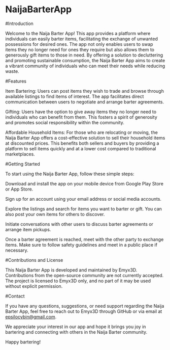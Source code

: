 # NaijaBarterApp

#Introduction

Welcome to the Naija Barter App! This app provides a platform where individuals can easily barter items, facilitating the exchange of unwanted possessions for desired ones. The app not only enables users to swap items they no longer need for ones they require but also allows them to generously gift items to those in need. By offering a solution to decluttering and promoting sustainable consumption, the Naija Barter App aims to create a vibrant community of individuals who can meet their needs while reducing waste.

#Features

Item Bartering: Users can post items they wish to trade and browse through available listings to find items of interest. The app facilitates direct communication between users to negotiate and arrange barter agreements.

Gifting: Users have the option to give away items they no longer need to individuals who can benefit from them. This fosters a spirit of generosity and promotes social responsibility within the community.

Affordable Household Items: For those who are relocating or moving, the Naija Barter App offers a cost-effective solution to sell their household items at discounted prices. This benefits both sellers and buyers by providing a platform to sell items quickly and at a lower cost compared to traditional marketplaces.

#Getting Started

To start using the Naija Barter App, follow these simple steps:

Download and install the app on your mobile device from Google Play Store or App Store.

Sign up for an account using your email address or social media accounts.

Explore the listings and search for items you want to barter or gift. You can also post your own items for others to discover.

Initiate conversations with other users to discuss barter agreements or arrange item pickups.

Once a barter agreement is reached, meet with the other party to exchange items. Make sure to follow safety guidelines and meet in a public place if necessary.

#Contributions and License

This Naija Barter App is developed and maintained by Emyx3D. Contributions from the open-source community are not currently accepted. The project is licensed to Emyx3D only, and no part of it may be used without explicit permission.

#Contact

If you have any questions, suggestions, or need support regarding the Naija Barter App, feel free to reach out to Emyx3D through GitHub or via email at epsilocybin@gmail.com.

We appreciate your interest in our app and hope it brings you joy in bartering and connecting with others in the Naija Barter community.

Happy bartering!
